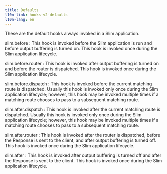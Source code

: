 ```yaml
---
title: Defaults
l10n-link: hooks-v2-defaults
l10n-lang: en
---
```

These are the default hooks always invoked in a Slim application.

slim.before
: This hook is invoked before the Slim application is run and before output buffering is turned on. This hook is invoked once during the Slim application lifecycle.

slim.before.router
: This hook is invoked after output buffering is turned on and before the router is dispatched. This hook is invoked once during the Slim application lifecycle.

slim.before.dispatch
: This hook is invoked before the current matching route is dispatched. Usually this hook is invoked only once during the Slim application lifecycle; however, this hook may be invoked multiple times if a matching route chooses to pass to a subsequent matching route.

slim.after.dispatch
: This hook is invoked after the current matching route is dispatched. Usually this hook is invoked only once during the Slim application lifecycle; however, this hook may be invoked multiple times if a matching route chooses to pass to a subsequent matching route.

slim.after.router
: This hook is invoked after the router is dispatched, before the Response is sent to the client, and after output buffering is turned off. This hook is invoked once during the Slim application lifecycle.

slim.after
: This hook is invoked after output buffering is turned off and after the Response is sent to the client. This hook is invoked once during the Slim application lifecycle.
